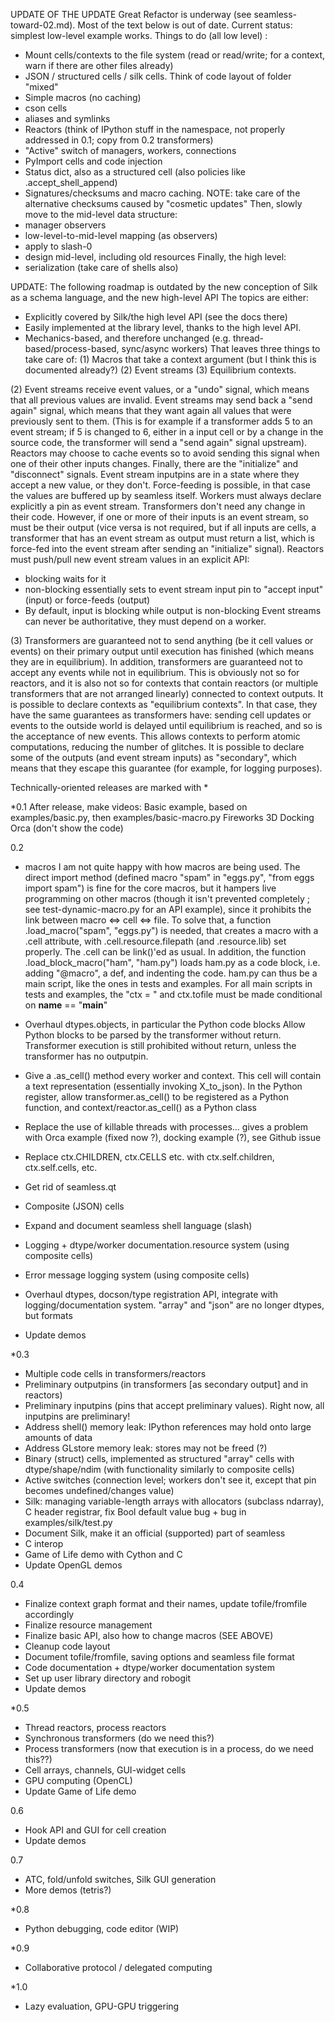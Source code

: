 UPDATE OF THE UPDATE
Great Refactor is underway (see seamless-toward-02.md).
Most of the text below is out of date.
Current status: simplest low-level example works.
Things to do (all low level) :
- Mount cells/contexts to the file system (read or read/write; for a context, warn if there are other files already)
- JSON / structured cells / silk cells. Think of code layout of folder "mixed"
- Simple macros (no caching)
- cson cells
- aliases and symlinks
- Reactors (think of IPython stuff in the namespace, not properly addressed in 0.1; copy from 0.2 transformers)
- "Active" switch of managers, workers, connections
- PyImport cells and code injection
- Status dict, also as a structured cell  (also policies like .accept_shell_append)
- Signatures/checksums and macro caching. NOTE: take care of the alternative checksums caused by "cosmetic updates"
Then, slowly move to the mid-level data structure:
- manager observers
- low-level-to-mid-level mapping (as observers)
- apply to slash-0
- design mid-level, including old resources
Finally, the high level:
- serialization (take care of shells also)

UPDATE:
The following roadmap is outdated by the new conception of Silk as a schema language,
and the new high-level API
The topics are either:
- Explicitly covered by Silk/the high level API (see the docs there)
- Easily implemented at the library level, thanks to the high level API.
- Mechanics-based, and therefore unchanged (e.g. thread-based/process-based,
  sync/async workers)
That leaves three things to take care of:
(1) Macros that take a context argument (but I think this is documented already?)
(2) Event streams
(3) Equilibrium contexts.

(2) Event streams receive event values, or a "undo" signal, which means that all previous
values are invalid. Event streams may send back a "send again" signal, which means
that they want again all values that were previously sent to them. (This is for example if a transformer adds 5 to an event stream; if 5 is changed to 6, either in a input cell or by a change in the source code, the transformer will send a "send again" signal upstream).
Reactors may choose to cache events so to avoid sending this signal when one of their other inputs changes.
Finally, there are the "initialize" and "disconnect" signals.
Event stream inputpins are in a state where they accept a new value, or they don't. Force-feeding is possible, in that case the values are buffered up by seamless itself.
Workers must always declare explicitly a pin as event stream.
Transformers don't need any change in their code. However, if one or more of their inputs is an event stream, so must be their output (vice versa is not required, but if all inputs are cells, a transformer that has an event stream as output must return a list, which is force-fed into the event stream after sending an "initialize" signal).
Reactors must push/pull new event stream values in an explicit API:
  - blocking waits for it
  - non-blocking essentially sets to event stream input pin to "accept input" (input) or force-feeds (output)
  - By default, input is blocking while output is non-blocking
Event streams can never be authoritative, they must depend on a worker.

(3) Transformers are guaranteed not to send anything (be it cell values or events) on their primary output until execution has finished (which means they are in equilibrium).
In addition, transformers are guaranteed not to accept any events while not in equilibrium.
This is obviously not so for reactors, and it is also not so for contexts that contain reactors (or multiple transformers that are not arranged linearly) connected to context outputs.
It is possible to declare contexts as "equilibrium contexts". In that case, they have the same guarantees as transformers have: sending cell updates or events to the outside world is delayed until equilibrium is reached, and so is the acceptance of new events. This allows contexts to perform atomic computations, reducing the number of glitches.
It is possible to declare some of the outputs (and event stream inputs) as "secondary", which means that they escape this guarantee (for example, for logging purposes).






Technically-oriented releases are marked with *

\*0.1
After release, make videos:
  Basic example, based on examples/basic.py, then examples/basic-macro.py
  Fireworks
  3D
  Docking
  Orca (don't show the code)

0.2

- macros
I am not quite happy with how macros are being used. The direct import method
(defined macro "spam" in "eggs.py", "from eggs import spam") is fine for the
core macros, but it hampers live programming on other macros (though it isn't
prevented completely ; see test-dynamic-macro.py for an API example),
since it prohibits the link between macro <=> cell <=> file.
To solve that, a function .load_macro("spam", "eggs.py") is needed, that creates
a macro with a .cell attribute, with .cell.resource.filepath
(and .resource.lib) set properly. The .cell can be link()'ed as usual.
In addition, the function .load_block_macro("ham", "ham.py") loads ham.py as a
code block, i.e. adding "@macro", a def, and indenting the code.
ham.py can thus be a main script, like the ones in tests and examples.
For all main scripts in tests and examples, the "ctx = " and ctx.tofile
must be made conditional on __name__ == "__main__"

- Overhaul dtypes.objects, in particular the Python code blocks
  Allow Python blocks to be parsed by the transformer without return.
  Transformer execution is still prohibited without return, unless the transformer has no outputpin.
- Give a .as_cell() method every worker and context. This cell will contain a text representation
  (essentially invoking X_to_json).
  In the Python register, allow transformer.as_cell() to be registered as a Python function,
  and context/reactor.as_cell() as a Python class
- Replace the use of killable threads with processes... gives a problem with Orca example (fixed now ?), docking example (?), see Github issue
- Replace ctx.CHILDREN, ctx.CELLS etc. with ctx.self.children, ctx.self.cells, etc.
- Get rid of seamless.qt
- Composite (JSON) cells
- Expand and document seamless shell language (slash)
- Logging + dtype/worker documentation.resource system (using composite cells)
- Error message logging system (using composite cells)
- Overhaul dtypes, docson/type registration API, integrate with logging/documentation system. "array" and "json" are no longer dtypes, but formats
- Update demos

\*0.3
- Multiple code cells in transformers/reactors
- Preliminary outputpins (in transformers [as secondary output] and in reactors)
- Preliminary inputpins (pins that accept preliminary values). Right now, all inputpins are preliminary!
- Address shell() memory leak: IPython references may hold onto large amounts of data
- Address GLstore memory leak: stores may not be freed (?)
- Binary (struct) cells, implemented as structured "array" cells with dtype/shape/ndim (with functionality similarly to composite cells)
- Active switches (connection level; workers don't see it, except that pin becomes undefined/changes value)
- Silk: managing variable-length arrays with allocators (subclass ndarray), C header registrar, fix Bool default value bug + bug in examples/silk/test.py
- Document Silk, make it an official (supported) part of seamless
- C interop
- Game of Life demo with Cython and C
- Update OpenGL demos

0.4
- Finalize context graph format and their names, update tofile/fromfile accordingly
- Finalize resource management
- Finalize basic API, also how to change macros (SEE ABOVE)
- Cleanup code layout
- Document tofile/fromfile, saving options and seamless file format
- Code documentation + dtype/worker documentation system
- Set up user library directory and robogit
- Update demos

\*0.5
- Thread reactors, process reactors
- Synchronous transformers (do we need this?)
- Process transformers (now that execution is in a process, do we need this??)
- Cell arrays, channels, GUI-widget cells
- GPU computing (OpenCL)
- Update Game of Life demo

0.6
- Hook API and GUI for cell creation
- Update demos

0.7
- ATC, fold/unfold switches, Silk GUI generation
- More demos (tetris?)

\*0.8
- Python debugging, code editor (WIP)

\*0.9
- Collaborative protocol / delegated computing

\*1.0
- Lazy evaluation, GPU-GPU triggering

